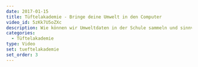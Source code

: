 ```yaml
---
date: 2017-01-15
title: Tüftelakademie - Bringe deine Umwelt in den Computer
video_id: 5zKk7U5oZXc
description: Wie können wir Umweltdaten in der Schule sammeln und sinnvolle Aktionen davon ableiten? Das alles erfährst du in diesem kurzen Video.
categories:
  - Tüftelakademie
type: Video
set: tueftelakademie
set_order: 3
---
```

